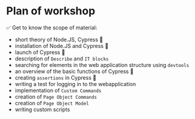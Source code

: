 # Plan of workshop

✅ Get to know the scope of material:

- short theory of Node.JS, Cypress 🌲
- installation of Node.JS and Cypress 🌲
- launch of Cypress 🌲
- description of `Describe` and `IT blocks`
- searching for elements in the web application structure using `devtools`
- an overview of the basic functions of Cypress 🌲
- creating `assertions` in Cypress 🌲
- writing a test for logging in to the webapplication
- implementation of `Custom Commands`
- creation of `Page Object Commands`
- creation of `Page Object Model`
- writing custom scripts
